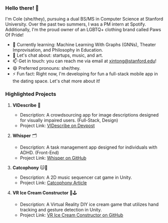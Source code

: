 ### Hello there! 👋

I'm Cole (she/they), pursuing a dual BS/MS in Computer Science at Stanford University. Over the past two summers, I was a PM intern at Spotify. Additionally, I'm the proud owner of an LGBTQ+ clothing brand called Paws Of Pride!

- 🌱 Currently learning: Machine Learning With Graphs (GNNs), Theater Improvisation, and Philosophy in Education.
- 💬 Let's chat about: startups, music, and art.
- 📫 Get in touch: you can reach me via email at xintong@stanford.edu!
- 😄 Preferred pronouns: she/they.
- ⚡ Fun fact: Right now, I'm developing for fun a full-stack mobile app in the dating space. Let's chat more about it!

### Highlighted Projects 

1. **VIDescribe** 📸
   - Description: A crowdsourcing app for image descriptions designed for visually impaired users. (Full-Stack, Design)
   - Project Link: [VIDescribe on Devpost](https://devpost.com/software/vi-describe)

2. **Whisper** 🗂️
   - Description: A task management app designed for individuals with ADHD. (Front-End)
   - Project Link: [Whisper on GitHub](https://github.com/tinglinn/whisper)

3. **Catcophony** 🐱🎵
   - Description: A 2D music sequencer cat game in Unity.
   - Project Link: [Catcophony Article](https://medium.com/@catoverlord/catcophony-a-music-sequencer-5aa2aebd25c3)

4. **VR Ice Cream Constructor** 🍦🕹️
   - Description: A Virtual Reality DIY ice cream game that utilizes hand tracking and gesture detection in Unity.
   - Project Link: [VR Ice Cream Constructor on GitHub](https://github.com/motino101/VR-Ice-Cream-Maker)
